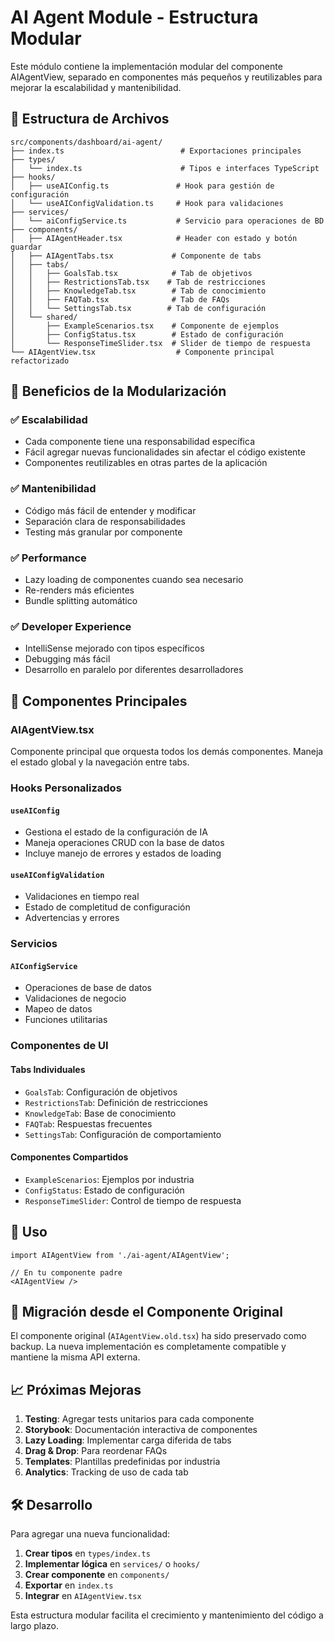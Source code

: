 # AI Agent Module - Estructura Modular

Este módulo contiene la implementación modular del componente AIAgentView, separado en componentes más pequeños y reutilizables para mejorar la escalabilidad y mantenibilidad.

## 📁 Estructura de Archivos

```
src/components/dashboard/ai-agent/
├── index.ts                          # Exportaciones principales
├── types/
│   └── index.ts                      # Tipos e interfaces TypeScript
├── hooks/
│   ├── useAIConfig.ts               # Hook para gestión de configuración
│   └── useAIConfigValidation.ts     # Hook para validaciones
├── services/
│   └── aiConfigService.ts           # Servicio para operaciones de BD
├── components/
│   ├── AIAgentHeader.tsx            # Header con estado y botón guardar
│   ├── AIAgentTabs.tsx             # Componente de tabs
│   ├── tabs/
│   │   ├── GoalsTab.tsx            # Tab de objetivos
│   │   ├── RestrictionsTab.tsx    # Tab de restricciones
│   │   ├── KnowledgeTab.tsx        # Tab de conocimiento
│   │   ├── FAQTab.tsx              # Tab de FAQs
│   │   └── SettingsTab.tsx        # Tab de configuración
│   └── shared/
│       ├── ExampleScenarios.tsx    # Componente de ejemplos
│       ├── ConfigStatus.tsx        # Estado de configuración
│       └── ResponseTimeSlider.tsx  # Slider de tiempo de respuesta
└── AIAgentView.tsx                  # Componente principal refactorizado
```

## 🎯 Beneficios de la Modularización

### ✅ **Escalabilidad**
- Cada componente tiene una responsabilidad específica
- Fácil agregar nuevas funcionalidades sin afectar el código existente
- Componentes reutilizables en otras partes de la aplicación

### ✅ **Mantenibilidad**
- Código más fácil de entender y modificar
- Separación clara de responsabilidades
- Testing más granular por componente

### ✅ **Performance**
- Lazy loading de componentes cuando sea necesario
- Re-renders más eficientes
- Bundle splitting automático

### ✅ **Developer Experience**
- IntelliSense mejorado con tipos específicos
- Debugging más fácil
- Desarrollo en paralelo por diferentes desarrolladores

## 🔧 Componentes Principales

### **AIAgentView.tsx**
Componente principal que orquesta todos los demás componentes. Maneja el estado global y la navegación entre tabs.

### **Hooks Personalizados**

#### `useAIConfig`
- Gestiona el estado de la configuración de IA
- Maneja operaciones CRUD con la base de datos
- Incluye manejo de errores y estados de loading

#### `useAIConfigValidation`
- Validaciones en tiempo real
- Estado de completitud de configuración
- Advertencias y errores

### **Servicios**

#### `AIConfigService`
- Operaciones de base de datos
- Validaciones de negocio
- Mapeo de datos
- Funciones utilitarias

### **Componentes de UI**

#### Tabs Individuales
- `GoalsTab`: Configuración de objetivos
- `RestrictionsTab`: Definición de restricciones
- `KnowledgeTab`: Base de conocimiento
- `FAQTab`: Respuestas frecuentes
- `SettingsTab`: Configuración de comportamiento

#### Componentes Compartidos
- `ExampleScenarios`: Ejemplos por industria
- `ConfigStatus`: Estado de configuración
- `ResponseTimeSlider`: Control de tiempo de respuesta

## 🚀 Uso

```tsx
import AIAgentView from './ai-agent/AIAgentView';

// En tu componente padre
<AIAgentView />
```

## 🔄 Migración desde el Componente Original

El componente original (`AIAgentView.old.tsx`) ha sido preservado como backup. La nueva implementación es completamente compatible y mantiene la misma API externa.

## 📈 Próximas Mejoras

1. **Testing**: Agregar tests unitarios para cada componente
2. **Storybook**: Documentación interactiva de componentes
3. **Lazy Loading**: Implementar carga diferida de tabs
4. **Drag & Drop**: Para reordenar FAQs
5. **Templates**: Plantillas predefinidas por industria
6. **Analytics**: Tracking de uso de cada tab

## 🛠️ Desarrollo

Para agregar una nueva funcionalidad:

1. **Crear tipos** en `types/index.ts`
2. **Implementar lógica** en `services/` o `hooks/`
3. **Crear componente** en `components/`
4. **Exportar** en `index.ts`
5. **Integrar** en `AIAgentView.tsx`

Esta estructura modular facilita el crecimiento y mantenimiento del código a largo plazo.
